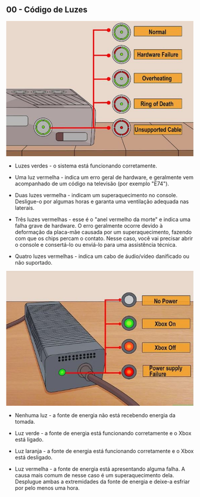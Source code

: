 ## 00 - Código de Luzes

<img src=".assets/codConsole.JPG">

- Luzes verdes - o sistema está funcionando corretamente.

- Uma luz vermelha - indica um erro geral de hardware, e geralmente vem acompanhado de um código na televisão (por exemplo "E74").

- Duas luzes vermelha - indicam um superaquecimento no console. Desligue-o por algumas horas e garanta uma ventilação adequada nas laterais.

- Três luzes vermelhas - esse é o "anel vermelho da morte" e indica uma falha grave de hardware. O erro geralmente ocorre devido à deformação da placa-mãe causada por um superaquecimento, fazendo com que os chips percam o contato. Nesse caso, você vai precisar abrir o console e consertá-lo ou enviá-lo para uma assistência técnica.

- Quatro luzes vermelhas - indica um cabo de áudio/vídeo danificado ou não suportado.

<img src=".assets/codFonte.JPG">

- Nenhuma luz - a fonte de energia não está recebendo energia da tomada.

- Luz verde - a fonte de energia está funcionando corretamente e o Xbox está ligado.

- Luz laranja - a fonte de energia está funcionando corretamente e o Xbox está desligado.

- Luz vermelha - a fonte de energia está apresentando alguma falha. A causa mais comum de nesse caso é um superaquecimento dela. Desplugue ambas a extremidades da fonte de energia e deixe-a esfriar por pelo menos uma hora.
